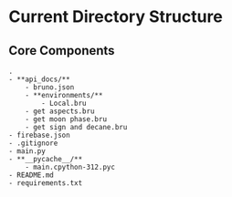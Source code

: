 # Current Directory Structure

## Core Components

```
.
- **api_docs/**
    - bruno.json
    - **environments/**
        - Local.bru
    - get aspects.bru
    - get moon phase.bru
    - get sign and decane.bru
- firebase.json
- .gitignore
- main.py
- **__pycache__/**
    - main.cpython-312.pyc
- README.md
- requirements.txt
```
